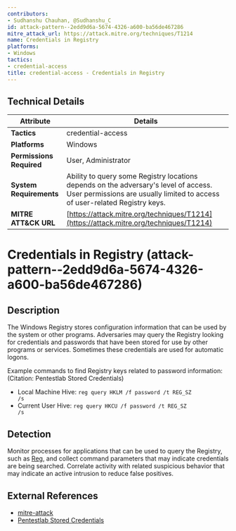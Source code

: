 ```yaml
---
contributors:
- Sudhanshu Chauhan, @Sudhanshu_C
id: attack-pattern--2edd9d6a-5674-4326-a600-ba56de467286
mitre_attack_url: https://attack.mitre.org/techniques/T1214
name: Credentials in Registry
platforms:
- Windows
tactics:
- credential-access
title: credential-access - Credentials in Registry
---
```


## Technical Details

| Attribute | Details |
|-----------|----------|
| **Tactics** | credential-access |
| **Platforms** | Windows |
| **Permissions Required** | User, Administrator |
| **System Requirements** | Ability to query some Registry locations depends on the adversary's level of access. User permissions are usually limited to access of user-related Registry keys. |
| **MITRE ATT&CK URL** | [https://attack.mitre.org/techniques/T1214](https://attack.mitre.org/techniques/T1214) |

# Credentials in Registry (attack-pattern--2edd9d6a-5674-4326-a600-ba56de467286)

## Description
The Windows Registry stores configuration information that can be used by the system or other programs. Adversaries may query the Registry looking for credentials and passwords that have been stored for use by other programs or services. Sometimes these credentials are used for automatic logons.

Example commands to find Registry keys related to password information: (Citation: Pentestlab Stored Credentials)

* Local Machine Hive: <code>reg query HKLM /f password /t REG_SZ /s</code>
* Current User Hive: <code>reg query HKCU /f password /t REG_SZ /s</code>

## Detection
Monitor processes for applications that can be used to query the Registry, such as [Reg](https://attack.mitre.org/software/S0075), and collect command parameters that may indicate credentials are being searched. Correlate activity with related suspicious behavior that may indicate an active intrusion to reduce false positives.

## External References
- [mitre-attack](https://attack.mitre.org/techniques/T1214)
- [Pentestlab Stored Credentials](https://pentestlab.blog/2017/04/19/stored-credentials/)
